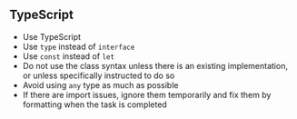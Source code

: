 ## TypeScript

- Use TypeScript
- Use `type` instead of `interface`
- Use `const` instead of `let`
- Do not use the class syntax unless there is an existing implementation, or unless specifically instructed to do so
- Avoid using `any` type as much as possible
- If there are import issues, ignore them temporarily and fix them by formatting when the task is completed

